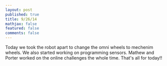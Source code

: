 ```yaml
---
layout: post
published: true
title: 9/26/14
mathjax: false
featured: false
comments: false
---
```


Today we took the robot apart to change the omni wheels to mechenim wheels. We also started working on programming sensors. Mathew and Porter worked on the online challenges the whole time. That's all for today!!  


